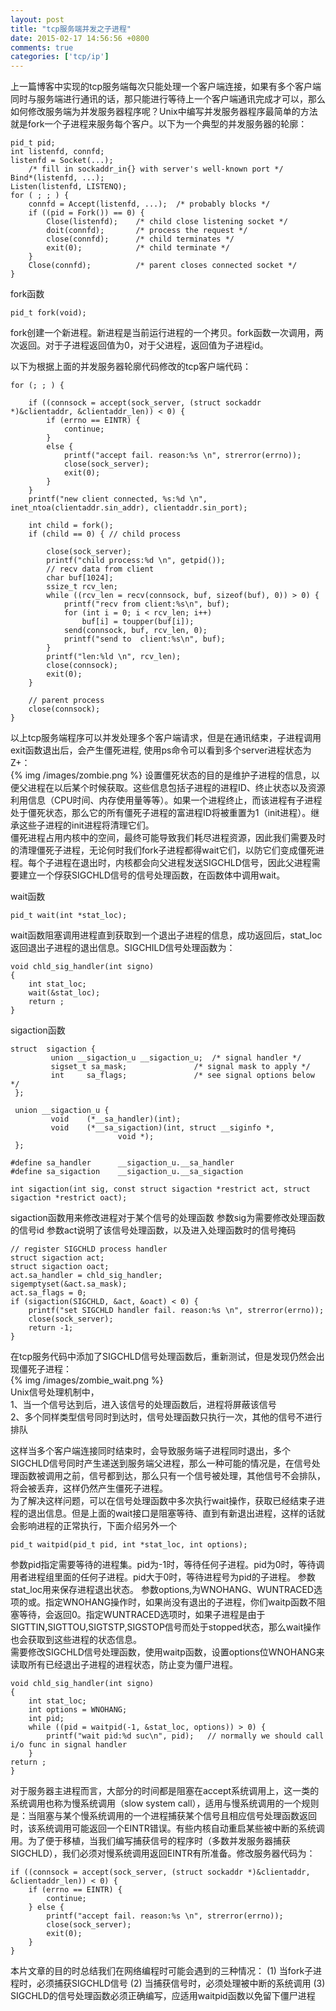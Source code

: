 ```yaml
---
layout: post
title: "tcp服务端并发之子进程"
date: 2015-02-17 14:56:56 +0800
comments: true
categories: ['tcp/ip']
---
```

上一篇博客中实现的tcp服务端每次只能处理一个客户端连接，如果有多个客户端同时与服务端进行通讯的话，那只能进行等待上一个客户端通讯完成才可以，那么如何修改服务端为并发服务器程序呢？Unix中编写并发服务器程序最简单的方法就是fork一个子进程来服务每个客户。以下为一个典型的并发服务器的轮廓：

	pid_t pid;
	int listenfd, connfd;
	listenfd = Socket(...);
		/* fill in sockaddr_in{} with server's well-known port */
	Bind*(listenfd, ...);
	Listen(listenfd, LISTENQ);
	for ( ; ; ) {
		connfd = Accept(listenfd, ...);  /* probably blocks */
		if ((pid = Fork()) == 0) {
			Close(listenfd); 	/* child close listening socket */
			doit(connfd); 		/* process the request */
			close(connfd); 		/* child terminates */
			exit(0);			/* child terminate */
		}
		Close(connfd); 			/* parent closes connected socket */
	}

fork函数
	
	pid_t fork(void);

fork创建一个新进程。新进程是当前运行进程的一个拷贝。fork函数一次调用，两次返回。对于子进程返回值为0，对于父进程，返回值为子进程id。  

以下为根据上面的并发服务器轮廓代码修改的tcp客户端代码：

<!-- more -->

	for (; ; ) {

		if ((connsock = accept(sock_server, (struct sockaddr *)&clientaddr, &clientaddr_len)) < 0) {
			if (errno == EINTR) {
				continue;
			}
			else {
				printf("accept fail. reason:%s \n", strerror(errno));
				close(sock_server);
				exit(0);
			}
		}
		printf("new client connected, %s:%d \n", inet_ntoa(clientaddr.sin_addr), clientaddr.sin_port);

		int child = fork();
		if (child == 0) { // child process

			close(sock_server);
			printf("child process:%d \n", getpid());
			// recv data from client
			char buf[1024];
			ssize_t rcv_len;
			while ((rcv_len = recv(connsock, buf, sizeof(buf), 0)) > 0) {
				printf("recv from client:%s\n", buf);
				for (int i = 0; i < rcv_len; i++)
					buf[i] = toupper(buf[i]);
				send(connsock, buf, rcv_len, 0);
				printf("send to  client:%s\n", buf);
			}
			printf("len:%ld \n", rcv_len);
			close(connsock);
			exit(0);
		}

		// parent process
		close(connsock);
	}
	
以上tcp服务端程序可以并发处理多个客户端请求，但是在通讯结束，子进程调用exit函数退出后，会产生僵死进程, 使用ps命令可以看到多个server进程状态为Z+：  
{% img /images/zombie.png %}
设置僵死状态的目的是维护子进程的信息，以便父进程在以后某个时候获取。这些信息包括子进程的进程ID、终止状态以及资源利用信息（CPU时间、内存使用量等等）。如果一个进程终止，而该进程有子进程处于僵死状态，那么它的所有僵死子进程的富进程ID将被重置为1（init进程）。继承这些子进程的init进程将清理它们。  
僵死进程占用内核中的空间，最终可能导致我们耗尽进程资源，因此我们需要及时的清理僵死子进程，无论何时我们fork子进程都得wait它们，以防它们变成僵死进程。每个子进程在退出时，内核都会向父进程发送SIGCHLD信号，因此父进程需要建立一个俘获SIGCHLD信号的信号处理函数，在函数体中调用wait。  

wait函数

	pid_t wait(int *stat_loc);
wait函数阻塞调用进程直到获取到一个退出子进程的信息，成功返回后，stat_loc返回退出子进程的退出信息。SIGCHILD信号处理函数为：

	void chld_sig_handler(int signo)
	{
        int stat_loc;
        wait(&stat_loc);
        return ;
   	}

sigaction函数
	
	struct  sigaction {
             union __sigaction_u __sigaction_u;  /* signal handler */
             sigset_t sa_mask;               /* signal mask to apply */
             int     sa_flags;               /* see signal options below */
     };

     union __sigaction_u {
             void    (*__sa_handler)(int);
             void    (*__sa_sigaction)(int, struct __siginfo *,
                            void *);
     };

	#define sa_handler      __sigaction_u.__sa_handler
    #define sa_sigaction    __sigaction_u.__sa_sigaction

	int sigaction(int sig, const struct sigaction *restrict act, struct sigaction *restrict oact);
sigaction函数用来修改进程对于某个信号的处理函数
参数sig为需要修改处理函数的信号id
参数act说明了该信号处理函数，以及进入处理函数时的信号掩码
	
	// register SIGCHLD process handler
    struct sigaction act;
    struct sigaction oact;
    act.sa_handler = chld_sig_handler;
    sigemptyset(&act.sa_mask);
    act.sa_flags = 0;
    if (sigaction(SIGCHLD, &act, &oact) < 0) {
    	printf("set SIGCHLD handler fail. reason:%s \n", strerror(errno));
    	close(sock_server);
    	return -1;
    }
在tcp服务代码中添加了SIGCHLD信号处理函数后，重新测试，但是发现仍然会出现僵死子进程：  
{% img /images/zombie_wait.png %}  
Unix信号处理机制中，  
1、当一个信号达到后，进入该信号的处理函数后，进程将屏蔽该信号   
2、多个同样类型信号同时到达时，信号处理函数只执行一次，其他的信号不进行排队

这样当多个客户端连接同时结束时，会导致服务端子进程同时退出，多个SIGCHLD信号同时产生递送到服务端父进程，那么一种可能的情况是，在信号处理函数被调用之前，信号都到达，那么只有一个信号被处理，其他信号不会排队，将会被丢弃，这样仍然产生僵死子进程。  
为了解决这样问题，可以在信号处理函数中多次执行wait操作，获取已经结束子进程的退出信息。但是上面的wait接口是阻塞等待、直到有新退出进程，这样的话就会影响进程的正常执行，下面介绍另外一个

	pid_t waitpid(pid_t pid, int *stat_loc, int options);

参数pid指定需要等待的进程集。pid为-1时，等待任何子进程。pid为0时，等待调用者进程组里面的任何子进程。pid大于0时，等待进程号为pid的子进程。
参数stat_loc用来保存进程退出状态。
参数options,为WNOHANG、WUNTRACED选项的或。指定WNOHANG操作时，如果尚没有退出的子进程，你们waitp函数不阻塞等待，会返回0。指定WUNTRACED选项时，如果子进程是由于SIGTTIN,SIGTTOU,SIGTSTP,SIGSTOP信号而处于stopped状态，那么wait操作也会获取到这些进程的状态信息。  
需要修改SIGCHLD信号处理函数，使用waitp函数，设置options位WNOHANG来读取所有已经退出子进程的进程状态，防止变为僵尸进程。  

	void chld_sig_handler(int signo)
	{
		int stat_loc;
		int options = WNOHANG;
		int pid;
		while ((pid = waitpid(-1, &stat_loc, options)) > 0) {
			printf("wait pid:%d suc\n", pid);	// normally we should call i/o func in signal handler
		}
	return ;
	}
	
对于服务器主进程而言，大部分的时间都是阻塞在accept系统调用上，这一类的系统调用也称为慢系统调用（slow system call），适用与慢系统调用的一个规则是：当阻塞与某个慢系统调用的一个进程捕获某个信号且相应信号处理函数返回时，该系统调用可能返回一个EINTR错误。有些内核自动重启某些被中断的系统调用。为了便于移植，当我们编写捕获信号的程序时（多数并发服务器捕获SIGCHLD），我们必须对慢系统调用返回EINTR有所准备。修改服务器代码为：  
	
	if ((connsock = accept(sock_server, (struct sockaddr *)&clientaddr, &clientaddr_len)) < 0) {
		if (errno == EINTR) {
			continue;
		} else {
			printf("accept fail. reason:%s \n", strerror(errno));
			close(sock_server);
			exit(0);
		}
	}

本片文章的目的时总结我们在网络编程时可能会遇到的三种情况：
(1) 当fork子进程时，必须捕获SIGCHLD信号
(2) 当捕获信号时，必须处理被中断的系统调用
(3) SIGCHLD的信号处理函数必须正确编写，应适用waitpid函数以免留下僵尸进程





